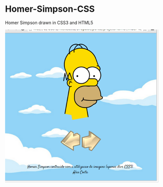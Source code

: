 Homer-Simpson-CSS
=================

Homer Simpson drawn in CSS3 and HTML5

![alt tag](https://raw.githubusercontent.com/alexcostars/Homer-Simpson-CSS/master/img/print.png)

